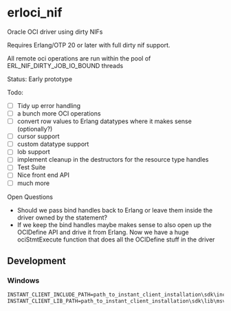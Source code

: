 # erloci_nif
Oracle OCI driver using dirty NIFs

Requires Erlang/OTP 20 or later with full dirty nif support.

All remote oci operations are run within the pool of ERL_NIF_DIRTY_JOB_IO_BOUND threads

Status: Early prototype

Todo:

- [ ] Tidy up error handling
- [ ] a bunch more OCI operations
- [ ] convert row values to Erlang datatypes where it makes sense (optionally?)
- [ ] cursor support
- [ ] custom datatype support
- [ ] lob support
- [ ] implement cleanup in the destructors for the resource type handles
- [ ] Test Suite
- [ ] Nice front end API
- [ ] much more

Open Questions
- Should we pass bind handles back to Erlang or leave them inside the driver owned by the statement?
- If we keep the bind handles maybe makes sense to also open up the OCIDefine API and drive it from Erlang.
  Now we have a huge ociStmtExecute function that does all the OCIDefine stuff in the driver

## Development
### Windows
```bat
INSTANT_CLIENT_INCLUDE_PATH=path_to_instant_client_installation\sdk\include
INSTANT_CLIENT_LIB_PATH=path_to_instant_client_installation\sdk\lib\msvc
```
